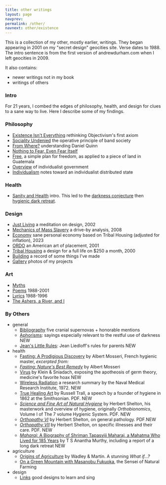 ```yaml
---
title: other writings
layout: page
navprev: 
permalink: /other/
navnext: other/existence
---
```


This is a collection of my other, mostly earlier, writings. They began appearing in 2001 on my "secret design" geocities site. Verse dates to 1988. The intro sentence is from the first version of andrewdurham.com when I left geocities in 2009.

It also contains:

- newer writings not in my book
- writings of others

### Intro

For 21 years, I combed the edges of philosophy, health, and design for clues to a sane way to live. Here I describe some of my findings. 

### Philosophy

- [Existence Isn't Everything](./existence/) rethinking Objectivism's first axiom
- [Sociality Undenied](./sociality/) the operative principle of band society
- [From Where?](./from-where/) understanding Daniel Quinn
- [Nothing to Fear, Even Fear Itself](./nothing) 
- [Free](./free), a simple plan for freedom, as applied to a piece of land in Guatemala
- [Overview](./overview) of individualist government
- [Individualism](./individualism) notes toward an individualist distributed state

### Health

- [Sanity and Health](./sanity/) intro. This led to the [darkness conjecture](../conjecture/) then [hygienic dark retreat](/).

### Design

- [Just Living](./just-living) a meditation on design, 2002
- [Mechanics of Mass Slavery](./mechanics/) a drive-by analysis, 2008
- [Economy](./economy/) sane personal economy based on Tribal Housing (adjusted for inflation), 2023
- [ORDO](./ordo/) an American art of placement, 2001
- [Tribal Housing](./tribal-housing/) a design for a full life on $250 a month, 2000
- [Building](./building) a record of some things I've made
- [Gallery](./gallery) photos of my projects

### Art

- [Myths](./myths/) 
- [Poems](./poems/) 1988-2001
- [Lyrics](./lyrics/) 1988-1996
- [The Ashers, a River, and I](./ashers/)

### By Others

- general
	- [Bibliography](./bibliography) five cranial supernovas + honorable mentions
	- [Aphorisms](./aphorisms): sayings especially relevant to the restful use of darkness <span id=new>NEW</span>
	- [Jean's Little Rules](/f/rules): Jean Liedloff's rules for parents <span id=new>NEW</span>
- health
	- [Fasting: A Prodigious Discovery](/f/fasting-discovery) by Albert Mosseri, French hygienic master, _excerpted from:_
	- [*Fasting: Nature's Best Remedy*](/f/fasting) by Albert Mosseri
	- [Virus](/f/virus) by Klein & Sniadach, exposing the apotheosis of germ theory, medicine's favorite hoax <span id=new>NEW</span>
	- [Wireless Radiation](/f/wireless) a research summary by the Naval Medical Research Institute, 1972. <span id=new>NEW</span>
	- [True Healing Art](/f/trall.pdf) by Russell Trall, a speech by a founder of hygiene in 1862 at the Smithsonian. PDF. <span id=new>NEW</span>
	- [*Science and Fine Art of Natural Hygiene*](/f/hygiene.pdf) by Herbert Shelton, his masterwork and overview of hygiene, originally _Orthobionomics_, Volume I of The 7 volume Hygienic System. PDF. <span id=new>NEW</span>
	- [*Orthopathy VI*](/f/orthopathyvii.pdf) by Herbert Shelton, on general pathology. PDF.<span id=new>NEW</span>
	- [*Orthopathy VII*](/f/orthopathyvii.pdf) by Herbert Shelton, on specific illnesses and their care. PDF. <span id=new>NEW</span>
	- [*Maharaj*: A Biography of Shriman Tapasviji Maharaj, a Mahatma Who Lived for 185 Years](/f/maharaj/) by T S Anantha Murthy, including a report of a long dark retreat <span id=new>NEW</span>
- agriculture
	- [Origins of Agriculture](/f/origins) by Wadley & Martin. A stunning _What if…?_
	- [On a Green Mountain with Masanobu Fukuoka](/f/fukuoka), the Sensei of Natural Farming
- design
	- [Links](./links) good designs to learn and sing
